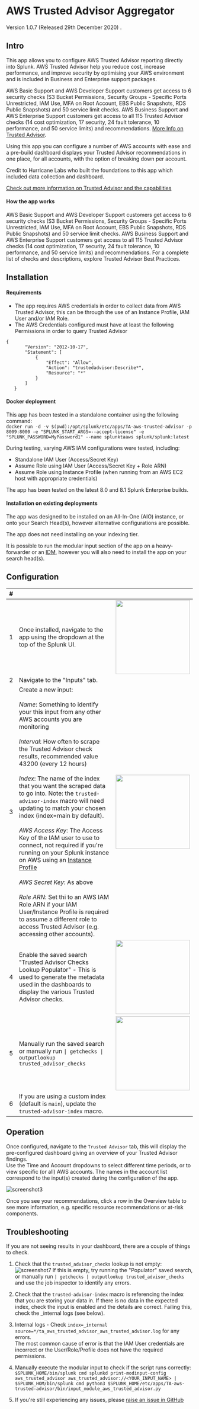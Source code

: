 # AWS Trusted Advisor Aggregator

Version 1.0.7 (Released 29th December 2020) . 

## Intro

This app allows you to configure AWS Trusted Advisor reporting directly into Splunk.
AWS Trusted Advisor help you reduce cost, increase performance, and improve security by optimising your AWS environment and is included in Business and Enterprise support packages.

AWS Basic Support and AWS Developer Support customers get access to 6 security checks (S3 Bucket Permissions, Security Groups - Specific Ports Unrestricted, IAM Use, MFA on Root Account, EBS Public Snapshots, RDS Public Snapshots) and 50 service limit checks. AWS Business Support and AWS Enterprise Support customers get access to all 115 Trusted Advisor checks (14 cost optimization, 17 security, 24 fault tolerance, 10 performance, and 50 service limits) and recommendations. [More Info on Trusted Advisor](https://aws.amazon.com/premiumsupport/technology/trusted-advisor/). 

Using this app you can configure a number of AWS accounts with ease and a pre-build dashboard displays your Trusted Advisor recommendations in one place, for all accounts, with the option of breaking down per account. 


Credit to Hurricane Labs who built the foundations to this app which included data collection and dashboard.  

[Check out more information on Trusted Advisor and the capabilities](https://aws.amazon.com/premiumsupport/ta-iam/)
#### How the app works
AWS Basic Support and AWS Developer Support customers get access to 6 security checks (S3 Bucket Permissions, Security Groups - Specific Ports Unrestricted, IAM Use, MFA on Root Account, EBS Public Snapshots, RDS Public Snapshots) and 50 service limit checks. AWS Business Support and AWS Enterprise Support customers get access to all 115 Trusted Advisor checks (14 cost optimization, 17 security, 24 fault tolerance, 10 performance, and 50 service limits) and recommendations. For a complete list of checks and descriptions, explore Trusted Advisor Best Practices. 


## Installation
#### Requirements
* The app requires AWS credentials in order to collect data from AWS Trusted Advisor, this can be through the use of an Instance Profile, IAM User and/or IAM Role.
* The AWS Credentials configured must have at least the following Permissions in order to query Trusted Advisor
```
{
       "Version": "2012-10-17",
       "Statement": [
           {
               "Effect": "Allow",
               "Action": "trustedadvisor:Describe*",
               "Resource": "*"
           }
       ]
   }
```

#### Docker deployment
This app has been tested in a standalone container using the following command:  
``docker run -d -v $(pwd):/opt/splunk/etc/apps/TA-aws-trusted-advisor -p 8009:8000 -e "SPLUNK_START_ARGS=--accept-license" -e "SPLUNK_PASSWORD=MyPassword1" --name splunktaaws splunk/splunk:latest``  
 
 During testing, varying AWS IAM configurations were tested, including:
 * Standalone IAM User (Access/Secret Key)  
 * Assume Role using IAM User (Access/Secret Key + Role ARN)
 * Assume Role using Instance Profile (when running from an AWS EC2 host with appropriate credentials)  
 
The app has been tested on the latest 8.0 and 8.1 Splunk Enterprise builds.

#### Installation on existing deployments

The app was designed to be installed on an All-In-One (AIO) instance, or onto your Search Head(s), however alternative configurations are possible.

The app does not need installing on your indexing tier.

It is possible to run the modular input section of the app on a heavy-forwarder or an [IDM](https://www.splunk.com/en_us/blog/platform/introducing-inputs-data-manager-on-splunk-cloud.html), however you will also need to install the app on your search head(s).

## Configuration
| # |           |          |
| --- | --- |:---:|
| 1 | Once installed, navigate to the app using the dropdown at the top of the Splunk UI. | <img src="appserver/static/img/screenshot-app-dropdown.png" width="200" /> |
| 2 | Navigate to the "Inputs" tab. | |
| 3 | Create a new input:<br /><br />*Name*: Something to identify your this input from any other AWS accounts you are monitoring<br /><br />*Interval*: How often to scrape the Trusted Advisor check results, recommended value 43200 (every 12 hours)<br /><br />*Index*: The name of the index that you want the scraped data to go into. Note: the `trusted-advisor-index` macro will need updating to match your chosen index (index=main by default).<br /><br />*AWS Access Key*: The Access Key of the IAM user to use to connect, not required if you're running on your Splunk instance on AWS using an [Instance Profile](https://docs.aws.amazon.com/IAM/latest/UserGuide/id_roles_use_switch-role-ec2_instance-profiles.html)<br /><br />*AWS Secret Key*: As above<br /><br />*Role ARN*: Set thi to an AWS IAM Role ARN if your IAM User/Instance Profile is required to assume a different role to access Trusted Advisor (e.g. accessing other accounts). | <img src="appserver/static/img/screenshot-app-config-input.png" width="200" /> |
| 4 | Enable the saved search "Trusted Advisor Checks Lookup Populator" - This is used to generate the metadata used in the dashboards to display the various Trusted Advisor checks. | <img src="appserver/static/img/screenshot-savedsearch-config.png" width="200" /> |
| 5 | Manually run the saved search or manually run `\| getchecks \| outputlookup trusted_advisor_checks` | <img src="appserver/static/img/screenshot-lookup-populator.png" width="200" /> |
| 6 | If you are using a custom index (default is `main`), update the `trusted-advisor-index` macro. | |
## Operation
Once configured, navigate to the `Trusted Advisor` tab, this will display the pre-configured dashboard giving an overview of your Trusted Advisor findings.  
Use the Time and Account dropdowns to select different time periods, or to view specific (or all) AWS accounts. The names in the account list correspond to the input(s) created during the configuration of the app. 

![screenshot3](./appserver/static/img/screenshot-app-usage.png)

Once you see your recommendations, click a row in the Overview table to see more information, e.g. specific resource recommendations or at-risk components.
## Troubleshooting
If you are not seeing results in your dashboard, there are a couple of things to check.

1. Check that the `trusted_advisor_checks` lookup is not empty:
![screenshot7](./appserver/static/img/screenshot-test-lookup.png)
If this is empty, try running the "Populator" saved search, or manually run `| getchecks | outputlookup trusted_advisor_checks` and use the job inspector to identify any errors.

2. Check that the `trusted-advisor-index` macro is referencing the index that you are storing your data in. If there is no data in the expected index, check the input is enabled and the details are correct. Failing this, check the _internal logs (see below).

3. Internal logs - Check `index=_internal source=*/ta_aws_trusted_advisor_aws_trusted_advisor.log` for any errors.  
The most common cause of error is that the IAM User credentials are incorrect or the User/Role/Profile does not have the required permissions.

4. Manually execute the modular input to check if the script runs correctly:
`$SPLUNK_HOME/bin/splunk cmd splunkd print-modinput-config aws_trusted_advisor aws_trusted_advisor://<YOUR_INPUT_NAME> | $SPLUNK_HOM/bin/splunk cmd python3 $SPLUNK_HOME/etc/apps/TA-aws-trusted-advisor/bin/input_module_aws_trusted_advisor.py`

5. If you're still experiencing any issues, please [raise an issue in GitHub](https://github.com/livehybrid/TA-aws-trusted-advisor/issues) 
